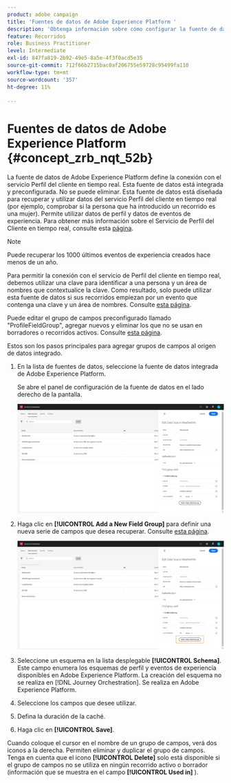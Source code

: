 ```yaml
---
product: adobe campaign
title: 'Fuentes de datos de Adobe Experience Platform '
description: 'Obtenga información sobre cómo configurar la fuente de datos de Adobe Experience Platform '
feature: Recorridos
role: Business Practitioner
level: Intermediate
exl-id: 847fa819-2b92-49e5-8a5e-4f3f0acd5e35
source-git-commit: 712f66b2715bac0af206755e59728c95499fa110
workflow-type: tm+mt
source-wordcount: '357'
ht-degree: 11%

---
```


# Fuentes de datos de Adobe Experience Platform {#concept_zrb_nqt_52b}

La fuente de datos de Adobe Experience Platform define la conexión con el servicio Perfil del cliente en tiempo real. Esta fuente de datos está integrada y preconfigurada. No se puede eliminar. Esta fuente de datos está diseñada para recuperar y utilizar datos del servicio Perfil del cliente en tiempo real (por ejemplo, comprobar si la persona que ha introducido un recorrido es una mujer). Permite utilizar datos de perfil y datos de eventos de experiencia. Para obtener más información sobre el Servicio de Perfil del Cliente en tiempo real, consulte esta [página](https://docs.adobe.com/content/help/es-ES/experience-platform/profile/home.html).

>[!NOTE]
>
>Puede recuperar los 1000 últimos eventos de experiencia creados hace menos de un año.

Para permitir la conexión con el servicio de Perfil del cliente en tiempo real, debemos utilizar una clave para identificar a una persona y un área de nombres que contextualice la clave. Como resultado, solo puede utilizar esta fuente de datos si sus recorridos empiezan por un evento que contenga una clave y un área de nombres. Consulte [esta página](../building-journeys/journey.md).

Puede editar el grupo de campos preconfigurado llamado &quot;ProfileFieldGroup&quot;, agregar nuevos y eliminar los que no se usan en borradores o recorridos activos. Consulte [esta página](../datasource/field-groups.md).

Estos son los pasos principales para agregar grupos de campos al origen de datos integrado.

1. En la lista de fuentes de datos, seleccione la fuente de datos integrada de Adobe Experience Platform.

   Se abre el panel de configuración de la fuente de datos en el lado derecho de la pantalla.

   ![](../assets/journey23.png)

1. Haga clic en **[!UICONTROL Add a New Field Group]** para definir una nueva serie de campos que desea recuperar. Consulte [esta página](../datasource/field-groups.md).

   ![](../assets/journey24.png)

1. Seleccione un esquema en la lista desplegable **[!UICONTROL Schema]**. Este campo enumera los esquemas de perfil y eventos de experiencia disponibles en Adobe Experience Platform. La creación del esquema no se realiza en [!DNL Journey Orchestration]. Se realiza en Adobe Experience Platform.
1. Seleccione los campos que desee utilizar.
1. Defina la duración de la caché.
1. Haga clic en **[!UICONTROL Save]**.

Cuando coloque el cursor en el nombre de un grupo de campos, verá dos iconos a la derecha. Permiten eliminar y duplicar el grupo de campos. Tenga en cuenta que el icono **[!UICONTROL Delete]** solo está disponible si el grupo de campos no se utiliza en ningún recorrido activo o borrador (información que se muestra en el campo **[!UICONTROL Used in]** ).
